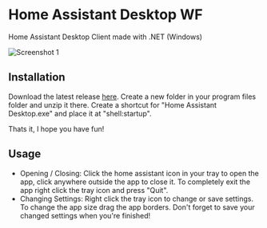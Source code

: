 # Home Assistant Desktop WF
Home Assistant Desktop Client made with .NET (Windows)

![Screenshot 1](https://cdn.leondierkes.de/images/Home_Assistant_Desktop_WF.jpg)

## Installation

Download the latest release [here](https://github.com/LxonWWW/Home-Assistant-Desktop-WF/releases/tag/Stable).
Create a new folder in your program files folder and unzip it there.
Create a shortcut for "Home Assistant Desktop.exe" and place it at "shell:startup".

Thats it, I hope you have fun!

## Usage
- Opening / Closing: Click the home assistant icon in your tray to open the app, click anywhere outside the app to close it. To completely exit the app right click the tray icon and press "Quit".
- Changing Settings: Right click the tray icon to change or save settings. To change the app size drag the app borders. Don't forget to save your changed settings when you're finished!
